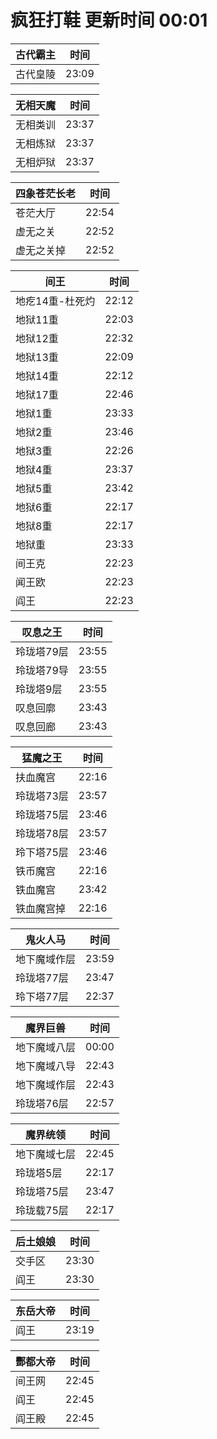 # 疯狂打鞋 更新时间 00:01

| 古代霸主   | 时间    |
|--------|-------|
| 古代皇陵 | 23:09 |

| 无相天魔   | 时间    |
|--------|-------|
| 无相类训 | 23:37 |
| 无相炼狱 | 23:37 |
| 无相炉狱 | 23:37 |

| 四象苍茫长老   | 时间    |
|--------|-------|
| 苍茫大厅 | 22:54 |
| 虚无之关 | 22:52 |
| 虚无之关掉 | 22:52 |

| 间王   | 时间    |
|--------|-------|
| 地疙14重-杜死灼 | 22:12 |
| 地狱11重 | 22:03 |
| 地狱12重 | 22:32 |
| 地狱13重 | 22:09 |
| 地狱14重 | 22:12 |
| 地狱17重 | 22:46 |
| 地狱1重 | 23:33 |
| 地狱2重 | 23:46 |
| 地狱3重 | 22:26 |
| 地狱4重 | 23:37 |
| 地狱5重 | 23:42 |
| 地狱6重 | 22:17 |
| 地狱8重 | 22:17 |
| 地狱重 | 23:33 |
| 间王克 | 22:23 |
| 闻王欧 | 22:23 |
| 阎王 | 22:23 |

| 叹息之王   | 时间    |
|--------|-------|
| 玲珑塔79层 | 23:55 |
| 玲珑塔79导 | 23:55 |
| 玲珑塔9层 | 23:55 |
| 叹息回廓 | 23:43 |
| 叹息回廊 | 23:43 |

| 猛魔之王   | 时间    |
|--------|-------|
| 扶血魔宫 | 22:16 |
| 玲珑塔73层 | 23:57 |
| 玲珑塔75层 | 23:46 |
| 玲珑塔78层 | 23:57 |
| 玲下塔75层 | 23:46 |
| 铁币魔宫 | 22:16 |
| 铁血魔宫 | 23:42 |
| 铁血魔宫掉 | 22:16 |

| 鬼火人马   | 时间    |
|--------|-------|
| 地下魔域作层 | 23:59 |
| 玲珑塔77层 | 23:47 |
| 玲下塔77层 | 22:37 |

| 魔界巨兽   | 时间    |
|--------|-------|
| 地下魔域八层 | 00:00 |
| 地下魔域八导 | 22:43 |
| 地下魔域作层 | 22:43 |
| 玲珑塔76层 | 22:57 |

| 魔界统领   | 时间    |
|--------|-------|
| 地下魔域七层 | 22:45 |
| 玲珑塔5层 | 22:17 |
| 玲珑塔75层 | 23:47 |
| 玲珑载75层 | 22:17 |

| 后土娘娘   | 时间    |
|--------|-------|
| 交手区 | 23:30 |
| 阎王 | 23:30 |

| 东岳大帝   | 时间    |
|--------|-------|
| 阎王 | 23:19 |

| 酆都大帝   | 时间    |
|--------|-------|
| 间王网 | 22:45 |
| 阎王 | 22:45 |
| 阎王殿 | 22:45 |